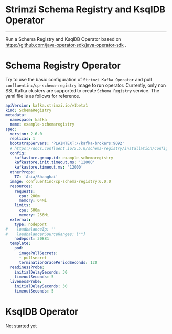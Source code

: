 # Strimzi Schema Registry and KsqlDB Operator
---

Run a Schema Registry and KsqlDB Operator based on https://github.com/java-operator-sdk/java-operator-sdk .

# Schema Registry Operator

Try to use the basic configuration of `Strimzi Kafka Operator` and pull `confluentinc/cp-schema-registry` image to run operator.
Currently, only non SSL Kafka clusters are supported to create `Schema Registry` service. The yaml file is as follows for reference.

```yaml
apiVersion: kafka.strimzi.io/v1beta1
kind: SchemaRegistry
metadata:
  namespace: kafka
  name: example-schemaregistry
spec:
  version: 2.6.0
  replicas: 1
  bootstrapServers: 'PLAINTEXT://kafka-brokers:9092'
  # https://docs.confluent.io/5.5.0/schema-registry/installation/config.html#sr-configuration-options
  config:
    kafkastore.group.id: example-schemaregistry
    kafkastore.init.timeout.ms: '12000'
    kafkastore.timeout.ms: '12000'
  otherProps:
    TZ: 'Asia/Shanghai'
  image: confluentinc/cp-schema-registry:6.0.0
  resources:
    requests:
      cpu: 200m
      memory: 64Mi
    limits:
      cpu: 500m
      memory: 256Mi
  external:
    type: nodeport
#    loadbalanceIp: ""
#    loadbalancerSourceRanges: [""]
    nodeport: 30881
  template:
    pod:
      imagePullSecrets:
      - pullsecret
      terminationGracePeriodSeconds: 120
  readinessProbe:
    initialDelaySeconds: 30
    timeoutSeconds: 5
  livenessProbe:
    initialDelaySeconds: 30
    timeoutSeconds: 5
```

# KsqlDB Operator

Not started yet